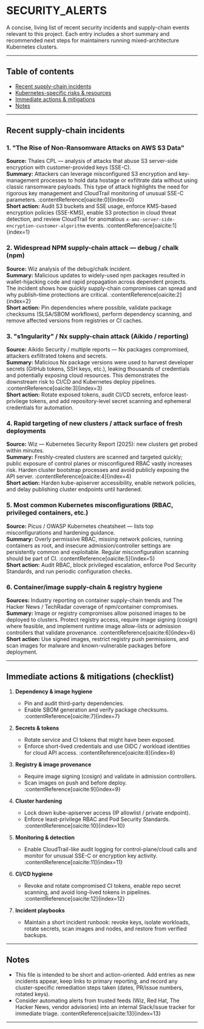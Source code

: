 # SECURITY_ALERTS

A concise, living list of recent security incidents and supply-chain events relevant to this project. Each entry includes a short summary and recommended next steps for maintainers running mixed-architecture Kubernetes clusters.

---

## Table of contents
- [Recent supply-chain incidents](#recent-supply-chain-incidents)  
- [Kubernetes-specific risks & resources](#kubernetes-specific-risks--resources)  
- [Immediate actions & mitigations](#immediate-actions--mitigations)  
- [Notes](#notes)

---

## Recent supply-chain incidents

### 1. "The Rise of Non-Ransomware Attacks on AWS S3 Data"  
**Source:** Thales CPL — analysis of attacks that abuse S3 server-side encryption with customer-provided keys (SSE-C).  
**Summary:** Attackers can leverage misconfigured S3 encryption and key-management processes to hold data hostage or exfiltrate data without using classic ransomware payloads. This type of attack highlights the need for rigorous key management and CloudTrail monitoring of unusual SSE-C parameters. :contentReference[oaicite:0]{index=0}  
**Short action:** Audit S3 buckets and SSE usage, enforce KMS-based encryption policies (SSE-KMS), enable S3 protection in cloud threat detection, and review CloudTrail for anomalous `x-amz-server-side-encryption-customer-algorithm` events. :contentReference[oaicite:1]{index=1}

### 2. Widespread NPM supply-chain attack — debug / chalk (npm)  
**Source:** Wiz analysis of the debug/chalk incident.  
**Summary:** Malicious updates to widely-used npm packages resulted in wallet-hijacking code and rapid propagation across dependent projects. The incident shows how quickly supply-chain compromises can spread and why publish-time protections are critical. :contentReference[oaicite:2]{index=2}  
**Short action:** Pin dependencies where possible, validate package checksums (SLSA/SBOM workflows), perform dependency scanning, and remove affected versions from registries or CI caches.

### 3. "s1ngularity" / Nx supply-chain attack (Aikido / reporting)  
**Source:** Aikido Security / multiple reports — Nx packages compromised, attackers exfiltrated tokens and secrets.  
**Summary:** Malicious Nx package versions were used to harvest developer secrets (GitHub tokens, SSH keys, etc.), leaking thousands of credentials and potentially exposing cloud resources. This demonstrates the downstream risk to CI/CD and Kubernetes deploy pipelines. :contentReference[oaicite:3]{index=3}  
**Short action:** Rotate exposed tokens, audit CI/CD secrets, enforce least-privilege tokens, and add repository-level secret scanning and ephemeral credentials for automation.

### 4. Rapid targeting of new clusters / attack surface of fresh deployments  
**Source:** Wiz — Kubernetes Security Report (2025): new clusters get probed within minutes.  
**Summary:** Freshly-created clusters are scanned and targeted quickly; public exposure of control planes or misconfigured RBAC vastly increases risk. Harden cluster bootstrap processes and avoid publicly exposing the API server. :contentReference[oaicite:4]{index=4}  
**Short action:** Harden kube-apiserver accessibility, enable network policies, and delay publishing cluster endpoints until hardened.

### 5. Most common Kubernetes misconfigurations (RBAC, privileged containers, etc.)  
**Source:** Picus / OWASP Kubernetes cheatsheet — lists top misconfigurations and hardening guidance.  
**Summary:** Overly permissive RBAC, missing network policies, running containers as root, and insecure admission/controller settings are persistently common and exploitable. Regular misconfiguration scanning should be part of CI. :contentReference[oaicite:5]{index=5}  
**Short action:** Audit RBAC, block privileged escalation, enforce Pod Security Standards, and run periodic configuration checks.

### 6. Container/image supply-chain & registry hygiene  
**Sources:** Industry reporting on container supply-chain trends and The Hacker News / TechRadar coverage of npm/container compromises.  
**Summary:** Image or registry compromises allow poisoned images to be deployed to clusters. Protect registry access, require image signing (cosign) where feasible, and implement runtime image allow-lists or admission controllers that validate provenance. :contentReference[oaicite:6]{index=6}  
**Short action:** Use signed images, restrict registry push permissions, and scan images for malware and known-vulnerable packages before deployment.

---

## Immediate actions & mitigations (checklist)

1. **Dependency & image hygiene**
   - Pin and audit third-party dependencies.  
   - Enable SBOM generation and verify package checksums. :contentReference[oaicite:7]{index=7}

2. **Secrets & tokens**
   - Rotate service and CI tokens that might have been exposed.  
   - Enforce short-lived credentials and use OIDC / workload identities for cloud API access. :contentReference[oaicite:8]{index=8}

3. **Registry & image provenance**
   - Require image signing (cosign) and validate in admission controllers.  
   - Scan images on push and before deploy. :contentReference[oaicite:9]{index=9}

4. **Cluster hardening**
   - Lock down kube-apiserver access (IP allowlist / private endpoint).  
   - Enforce least-privilege RBAC and Pod Security Standards. :contentReference[oaicite:10]{index=10}

5. **Monitoring & detection**
   - Enable CloudTrail-like audit logging for control-plane/cloud calls and monitor for unusual SSE-C or encryption key activity. :contentReference[oaicite:11]{index=11}

6. **CI/CD hygiene**
   - Revoke and rotate compromised CI tokens, enable repo secret scanning, and avoid long-lived tokens in pipelines. :contentReference[oaicite:12]{index=12}

7. **Incident playbooks**
   - Maintain a short incident runbook: revoke keys, isolate workloads, rotate secrets, scan images and nodes, and restore from verified backups.


---

## Notes
- This file is intended to be short and action-oriented. Add entries as new incidents appear, keep links to primary reporting, and record any cluster-specific remediation steps taken (dates, PR/issue numbers, rotated keys).  
- Consider automating alerts from trusted feeds (Wiz, Red Hat, The Hacker News, vendor advisories) into an internal Slack/issue tracker for immediate triage. :contentReference[oaicite:13]{index=13}

---

